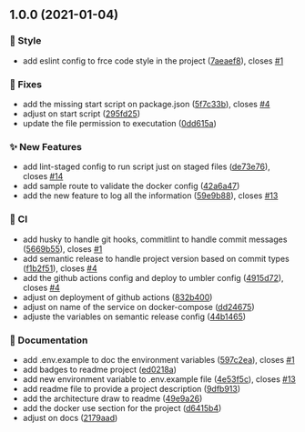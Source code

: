 ## 1.0.0 (2021-01-04)


### :barber: Style

* add eslint config to frce code style in the project ([7aeaef8](https://github.com/brunohafonso95/typescript-backend-template/commit/7aeaef87c5db3f20092f1f1c599c7006769e132b)), closes [#1](https://github.com/brunohafonso95/typescript-backend-template/issues/1)


### :bug: Fixes

* add the missing start script on package.json ([5f7c33b](https://github.com/brunohafonso95/typescript-backend-template/commit/5f7c33b83851781da32260199259828aa772499c)), closes [#4](https://github.com/brunohafonso95/typescript-backend-template/issues/4)
* adjust on start script ([295fd25](https://github.com/brunohafonso95/typescript-backend-template/commit/295fd253e70999475be96384a9803ec280e21860))
* update the file permission to executation ([0dd615a](https://github.com/brunohafonso95/typescript-backend-template/commit/0dd615a7b8998542ad47c6abcd1742934d890c97))


### :sparkles: New Features

* add lint-staged config to run script just on staged files ([de73e76](https://github.com/brunohafonso95/typescript-backend-template/commit/de73e769233e0065e017f333721c26f3e1a95d35)), closes [#14](https://github.com/brunohafonso95/typescript-backend-template/issues/14)
* add sample route to validate the docker config ([42a6a47](https://github.com/brunohafonso95/typescript-backend-template/commit/42a6a470f015a13d07853de8d2227a342bb44458))
* add the new feature to log all the information ([59e9b88](https://github.com/brunohafonso95/typescript-backend-template/commit/59e9b88244a6b285f5e96e3307ec14f7bc880c03)), closes [#13](https://github.com/brunohafonso95/typescript-backend-template/issues/13)


### :repeat: CI

* add husky to handle git hooks, commitlint to handle commit messages ([5669b55](https://github.com/brunohafonso95/typescript-backend-template/commit/5669b5540fd80765412365766497854946063cbc)), closes [#1](https://github.com/brunohafonso95/typescript-backend-template/issues/1)
* add semantic release to handle project version based on commit types ([f1b2f51](https://github.com/brunohafonso95/typescript-backend-template/commit/f1b2f51a82ae645b296a99a037e8223d88e5d0b2)), closes [#4](https://github.com/brunohafonso95/typescript-backend-template/issues/4)
* add the github actions config and deploy to umbler config ([4915d72](https://github.com/brunohafonso95/typescript-backend-template/commit/4915d72ba97fe51cb40762e8e5711e3c3260e53f)), closes [#4](https://github.com/brunohafonso95/typescript-backend-template/issues/4)
* adjust on deployment of github actions ([832b400](https://github.com/brunohafonso95/typescript-backend-template/commit/832b4001a0bf7f9376575236586e9bbedb9fd49a))
* adjust on name of the service on docker-compose ([dd24675](https://github.com/brunohafonso95/typescript-backend-template/commit/dd24675409715db1bb47d36d922356bd43ac5893))
* adjuste the variables on semantic release config ([44b1465](https://github.com/brunohafonso95/typescript-backend-template/commit/44b14653610da6ba77be93c9c0d8ca785f121ff3))


### :memo: Documentation

* add .env.example to doc the environment variables ([597c2ea](https://github.com/brunohafonso95/typescript-backend-template/commit/597c2ea85fd8c6b2c89ced3de8a66811a4a16abb)), closes [#1](https://github.com/brunohafonso95/typescript-backend-template/issues/1)
* add badges to readme project ([ed0218a](https://github.com/brunohafonso95/typescript-backend-template/commit/ed0218a00407a4883964cfe7e746b04e3d109a18))
* add new environment variable to .env.example file ([4e53f5c](https://github.com/brunohafonso95/typescript-backend-template/commit/4e53f5c6724bc7a8055c7cf8102fb44226d4734a)), closes [#13](https://github.com/brunohafonso95/typescript-backend-template/issues/13)
* add readme file to provide a project description ([9dfb913](https://github.com/brunohafonso95/typescript-backend-template/commit/9dfb9134cbbf8ca068d64d12e833f70861a7678e))
* add the architecture draw to readme ([49e9a26](https://github.com/brunohafonso95/typescript-backend-template/commit/49e9a261abc4faf96675d6016cc8820209752779))
* add the docker use section for the project ([d6415b4](https://github.com/brunohafonso95/typescript-backend-template/commit/d6415b4c59a0fa66301b64ee0843d5531686f152))
* adjust on docs ([2179aad](https://github.com/brunohafonso95/typescript-backend-template/commit/2179aadf57767a6293c801138372ac50e07181a9))
